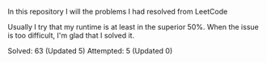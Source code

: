 In this repository I will the problems I had resolved from LeetCode

Usually I try that my runtime is at least in the superior 50%. When the issue is too difficult, I'm glad that I solved it.

Solved: 63 (Updated 5) 
Attempted: 5 (Updated 0)